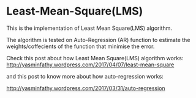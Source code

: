 # Least-Mean-Square(LMS)
This is the implementation of Least Mean Square(LMS) algorithm.

The algorithm is tested on Auto-Regression (AR) function to estimate the weights/coffecients of the function that minimise the error.

Check this post about how Least Mean Square(LMS) algorithm works:
http://yasminfathy.wordpress.com/2017/04/07/least-mean-square

and this post to know more about how auto-regression works:

http://yasminfathy.wordpress.com/2017/03/31/auto-regression
